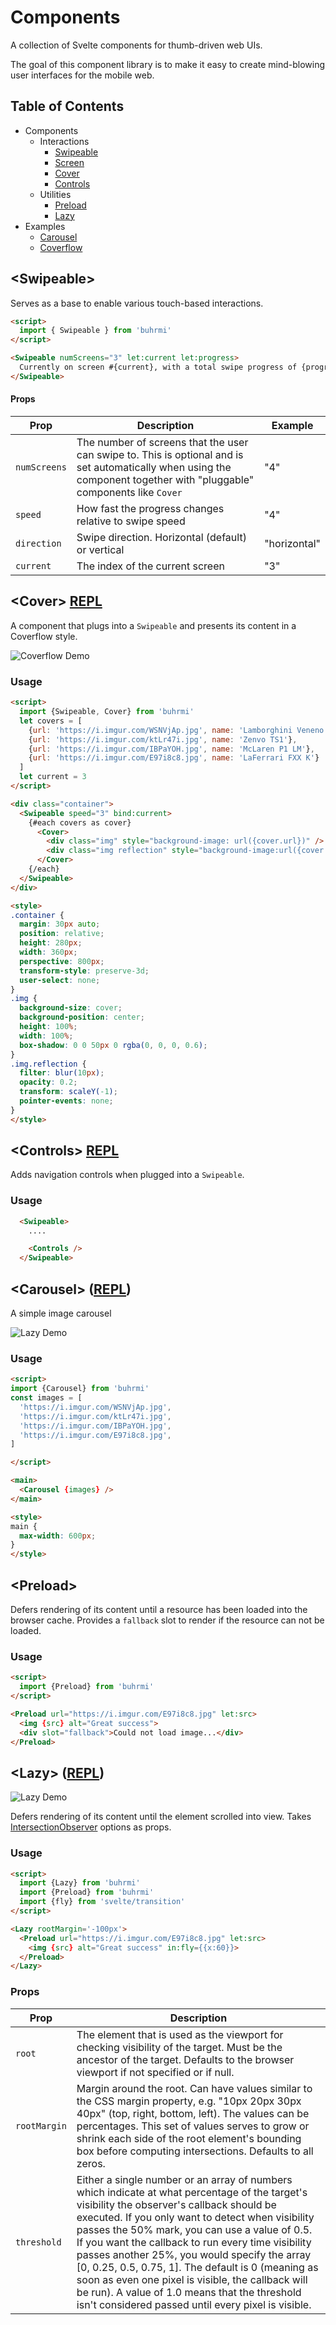 # Components

A collection of Svelte components for thumb-driven web UIs.

The goal of this component library is to make it easy to create mind-blowing user interfaces for the mobile web.

## Table of Contents

- Components
  - Interactions
    - [Swipeable](#swipeable)
    - [Screen](#screen-repl)
    - [Cover](#cover-repl)
    - [Controls](#controls-repl)
  - Utilities
    - [Preload](#preload)
    - [Lazy](#lazy-repl)
- Examples
  - [Carousel](#carousel-repl)
  - [Coverflow](#coverflow-repl)
    

## \<Swipeable>

Serves as a base to enable various touch-based interactions.

```html
<script>
  import { Swipeable } from 'buhrmi'
</script>

<Swipeable numScreens="3" let:current let:progress>
  Currently on screen #{current}, with a total swipe progress of {progress}
</Swipeable>
```

#### Props

| Prop | Description | Example |
| --- | --- | --- |
| `numScreens` | The number of screens that the user can swipe to. This is optional and is set automatically when using the component together with "pluggable" components like `Cover` | "4" |
| `speed` | How fast the progress changes relative to swipe speed | "4" |
| `direction` | Swipe direction. Horizontal (default) or vertical | "horizontal" |
| `current` | The index of the current screen | "3" |



## \<Cover> [REPL](https://svelte.dev/repl/156d5bb34eb0457ea1906998389a4e9f?version=3.24.0)

A component that plugs into a `Swipeable` and presents its content in a Coverflow style.

![Coverflow Demo](https://github.com/buhrmi/components/blob/master/gifs/coverflow.gif?raw=true)


### Usage


```html
<script>
  import {Swipeable, Cover} from 'buhrmi'
  let covers = [
    {url: 'https://i.imgur.com/WSNVjAp.jpg', name: 'Lamborghini Veneno'},
    {url: 'https://i.imgur.com/ktLr47i.jpg', name: 'Zenvo TS1'},
    {url: 'https://i.imgur.com/IBPaYOH.jpg', name: 'McLaren P1 LM'},
    {url: 'https://i.imgur.com/E97i8c8.jpg', name: 'LaFerrari FXX K'}
  ]
  let current = 3
</script>

<div class="container">
  <Swipeable speed="3" bind:current>
    {#each covers as cover}
      <Cover>
        <div class="img" style="background-image: url({cover.url})" />
        <div class="img reflection" style="background-image:url({cover.url})" /> 
      </Cover>
    {/each}
  </Swipeable>
</div>

<style>
.container {
  margin: 30px auto;
  position: relative;
  height: 280px;
  width: 360px;
  perspective: 800px;
  transform-style: preserve-3d;
  user-select: none;
}
.img {
  background-size: cover;
  background-position: center;
  height: 100%;
  width: 100%;
  box-shadow: 0 0 50px 0 rgba(0, 0, 0, 0.6);
}
.img.reflection {
  filter: blur(10px);
  opacity: 0.2;
  transform: scaleY(-1);
  pointer-events: none;
}
</style>
```

## \<Controls> [REPL](https://svelte.dev/repl/21e3078f26f94911be1d91452748b3a8?version=3.24.0)

Adds navigation controls when plugged into a `Swipeable`.

### Usage

```html
  <Swipeable>
    ....

    <Controls />
  </Swipeable>
```

## \<Carousel> ([REPL](https://svelte.dev/repl/1af75faf851949a8a1a6978f144034e0?version=3.24.0))

A simple image carousel 

![Lazy Demo](https://github.com/buhrmi/components/blob/master/gifs/carousel.gif?raw=true)

### Usage

```html
<script>
import {Carousel} from 'buhrmi'
const images = [
  'https://i.imgur.com/WSNVjAp.jpg',
  'https://i.imgur.com/ktLr47i.jpg',
  'https://i.imgur.com/IBPaYOH.jpg',
  'https://i.imgur.com/E97i8c8.jpg',
]

</script>

<main>
  <Carousel {images} />
</main>

<style>
main {
  max-width: 600px;
}
</style>
```

## \<Preload>

Defers rendering of its content until a resource has been loaded into the browser cache.
Provides a `fallback` slot to render if the resource can not be loaded.

### Usage

```html
<script>
  import {Preload} from 'buhrmi'
</script>

<Preload url="https://i.imgur.com/E97i8c8.jpg" let:src>
  <img {src} alt="Great success">
  <div slot="fallback">Could not load image...</div>
</Preload>
```

## \<Lazy> ([REPL](https://svelte.dev/repl/9a37dc7103954474a32ec1ac3a587d26?version=3.24.0))

![Lazy Demo](https://github.com/buhrmi/components/blob/master/gifs/lazy.gif?raw=true)


Defers rendering of its content until the element scrolled into view. Takes [IntersectionObserver](https://developer.mozilla.org/en-US/docs/Web/API/IntersectionObserver/IntersectionObserver) options as props.

### Usage

```html
<script>
  import {Lazy} from 'buhrmi'
  import {Preload} from 'buhrmi'
  import {fly} from 'svelte/transition'
</script>

<Lazy rootMargin='-100px'>
  <Preload url="https://i.imgur.com/E97i8c8.jpg" let:src>
    <img {src} alt="Great success" in:fly={{x:60}}>
  </Preload>
</Lazy>
```

### Props

| Prop | Description  |
| --- | --- |
| `root` | The element that is used as the viewport for checking visibility of the target. Must be the ancestor of the target. Defaults to the browser viewport if not specified or if null. 
| `rootMargin` | Margin around the root. Can have values similar to the CSS margin property, e.g. "10px 20px 30px 40px" (top, right, bottom, left). The values can be percentages. This set of values serves to grow or shrink each side of the root element's bounding box before computing intersections. Defaults to all zeros. | 
| `threshold` | Either a single number or an array of numbers which indicate at what percentage of the target's visibility the observer's callback should be executed. If you only want to detect when visibility passes the 50% mark, you can use a value of 0.5. If you want the callback to run every time visibility passes another 25%, you would specify the array [0, 0.25, 0.5, 0.75, 1]. The default is 0 (meaning as soon as even one pixel is visible, the callback will be run). A value of 1.0 means that the threshold isn't considered passed until every pixel is visible. 